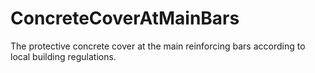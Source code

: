 ConcreteCoverAtMainBars
=======================

The protective concrete cover at the main reinforcing bars according to local building regulations.

